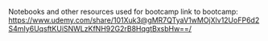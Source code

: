 Notebooks and other resources used for bootcamp
link to bootcamp: https://www.udemy.com/share/101Xuk3@gMR7QTyaV1wMOjXlv12UoFP6d2S4mIy6UqsftKUiSNWLzKfNH92G2rB8HqgtBxsbHw==/